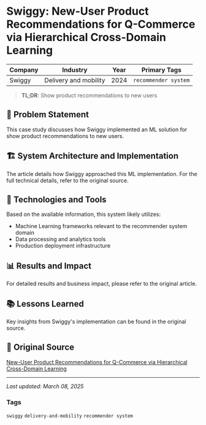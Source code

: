 # Swiggy: New-User Product Recommendations for Q-Commerce via Hierarchical Cross-Domain Learning

| Company | Industry | Year | Primary Tags | 
|---------|----------|------|--------------|
| Swiggy | Delivery and mobility | 2024 | `recommender system` |

> **TL;DR**: Show product recommendations to new users

## 📝 Problem Statement

This case study discusses how Swiggy implemented an ML solution for show product recommendations to new users.

## 🏗️ System Architecture and Implementation

The article details how Swiggy approached this ML implementation. For the full technical details, refer to the original source.

## 🔧 Technologies and Tools

Based on the available information, this system likely utilizes:

- Machine Learning frameworks relevant to the recommender system domain
- Data processing and analytics tools
- Production deployment infrastructure

## 📊 Results and Impact

For detailed results and business impact, please refer to the original article.

## 📚 Lessons Learned

Key insights from Swiggy's implementation can be found in the original source.

## 🔗 Original Source

[New-User Product Recommendations for Q-Commerce via Hierarchical Cross-Domain Learning](https://bytes.swiggy.com/new-user-product-recommendations-for-q-commerce-via-hierarchical-cross-domain-learning-0a7f97b25405)

---

*Last updated: March 08, 2025*

### Tags

`swiggy` `delivery-and-mobility` `recommender system`
